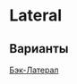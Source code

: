 <!-- TITLE: Латерал -->
<!-- SUBTITLE: Ведение партнёрши мимо себя -->

# Lateral
## Варианты
[Бэк-Латерал](BackLateral)